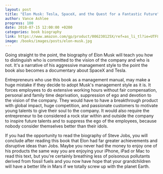 ```yaml
---
layout: post
title: "Elon Musk: Tesla, SpaceX, and the Quest for a Fantastic Future"
author: Vance Ashlee
progress: 100
date: 2018-07-15 12:00:00 +0200
categories: book biography
link: https://www.amazon.com/gp/product/006230125X/ref=as_li_tl?ie=UTF8&camp=1789&creative=9325&creativeASIN=006230125X&linkCode=as2&tag=htmfilho04-20&linkId=6b9d6ab7a05c06ab652bb2a3c2bf70c5
image: /books/images/posts/elon-musk.jpg
---
```


Going straight to the point, the biography of Elon Musk will teach you how to distinguish who is committed to the vision of the company and who is not. It's a narrative of his aggressive management style to the point the book also becomes a documentary about SpaceX and Tesla.

Entrepreneurs who use this book as a management manual, may make a huge mistake if they decide to adopt Musk's management style as it is. It forces employees to do extensive working hours without fair compensation, personal and family time deprivation, suppression of ego and devotion to the vision of the company. They would have to have a breakthrough product with global impact, huge competition, and passionate customers to motivate young talents to give their soul to the company. It would also require the entrepreneur to be considered a rock star within and outside the company to inspire future talents and to suppress the ego of the employees, because nobody consider themselves better than their idols.

If you had the opportunity to read the biography of Steve Jobs, you will conclude after reading this book that Elon had far greater achievements and disruptive ideas than Jobs. Maybe you never had the money to enjoy one of his products the same way you are enjoying your iPhone, iPad or Mac to read this text, but you're certainly breathing less of poisonous pollutants derived from fossil fuels and you now have hope that your grandchildren will have a better life in Mars if we totally screw up with the planet Earth.
